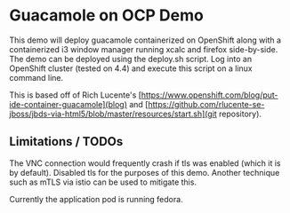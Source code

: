 # Guacamole on OCP Demo

This demo will deploy guacamole containerized on OpenShift along with a containerized i3 window manager running xcalc and firefox side-by-side. The demo can be deployed using the deploy.sh script. Log into an OpenShift cluster (tested on 4.4) and execute this script on a linux command line.

This is based off of Rich Lucente's [https://www.openshift.com/blog/put-ide-container-guacamole](blog) and [https://github.com/rlucente-se-jboss/jbds-via-html5/blob/master/resources/start.sh](git repository).

## Limitations / TODOs
The VNC connection would frequently crash if tls was enabled (which it is by default). Disabled tls for the purposes of this demo. Another technique such as mTLS via istio can be used to mitigate this.

Currently the application pod is running fedora.
